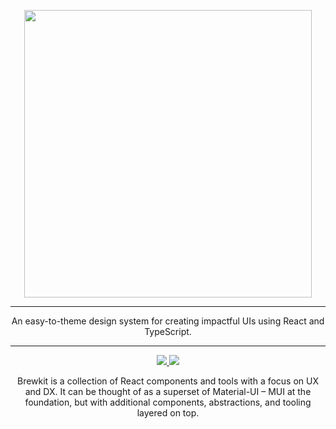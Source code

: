 <p align="center">
  <img width="460" src=".build/storybook/assets/images/brewkit-logo.png">
</p>

---

<p align="center">An easy-to-theme design system for creating impactful UIs using React and TypeScript.</p>

---

<p align="center">
    <a href="https://github.com/brewkit/brewkit-ui/blob/master/LICENSE">
        <img src="https://img.shields.io/badge/license-MIT-blue.svg">
    </a>
    <a href="https://github.com/storybookjs/storybook">
        <img src="https://cdn.jsdelivr.net/gh/storybookjs/brand@master/badge/badge-storybook.svg">
    </a>
</p>


<p align="center">
Brewkit is a collection of React components and tools with a focus on UX and DX. It can be thought of as a superset of
Material-UI – MUI at the foundation, but with additional components, abstractions, and tooling layered on top.
</p>
